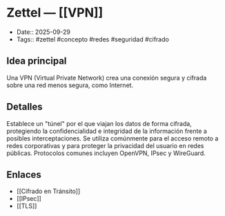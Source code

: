 # Zettel — [[VPN]]

- Date:: 2025-09-29
- Tags:: #zettel #concepto #redes #seguridad #cifrado

## Idea principal
Una VPN (Virtual Private Network) crea una conexión segura y cifrada sobre una red menos segura, como Internet.

## Detalles
Establece un "túnel" por el que viajan los datos de forma cifrada, protegiendo la confidencialidad e integridad de la información frente a posibles interceptaciones. Se utiliza comúnmente para el acceso remoto a redes corporativas y para proteger la privacidad del usuario en redes públicas. Protocolos comunes incluyen OpenVPN, IPsec y WireGuard.

## Enlaces
- [[Cifrado en Tránsito]]
- [[IPsec]]
- [[TLS]]